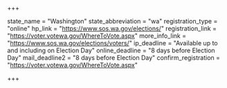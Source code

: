 +++

state_name = "Washington"
state_abbreviation = "wa"
registration_type = "online"
hp_link = "https://www.sos.wa.gov/elections/"
registration_link = "https://voter.votewa.gov/WhereToVote.aspx"
more_info_link = "https://www.sos.wa.gov/elections/voters/"
ip_deadline = "Available up to and including on Election Day"
online_deadline = "8 days before Election Day"
mail_deadline2 = "8 days before Election Day"
confirm_registration = "https://voter.votewa.gov/WhereToVote.aspx"

+++